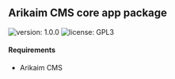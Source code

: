 ## Arikaim CMS core app package
![version: 1.0.0](https://img.shields.io/github/release/arikaim/core-app.svg)
![license: GPL3](https://img.shields.io/badge/License-GPLv3-blue.svg)
     
#### Requirements 
  * Arikaim CMS
